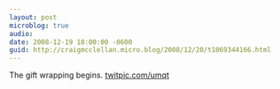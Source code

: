 ```yaml
---
layout: post
microblog: true
audio: 
date: 2008-12-19 18:00:00 -0600
guid: http://craigmcclellan.micro.blog/2008/12/20/t1069344166.html
---
```

The gift wrapping begins.  [twitpic.com/umqt](http://twitpic.com/umqt)
